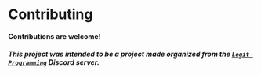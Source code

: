 # Contributing
#### Contributions are welcome!
##### This project was intended to be a project made organized from the [`Legit Programming`](https://discord.gg/zeAeXufJkX) Discord server.
